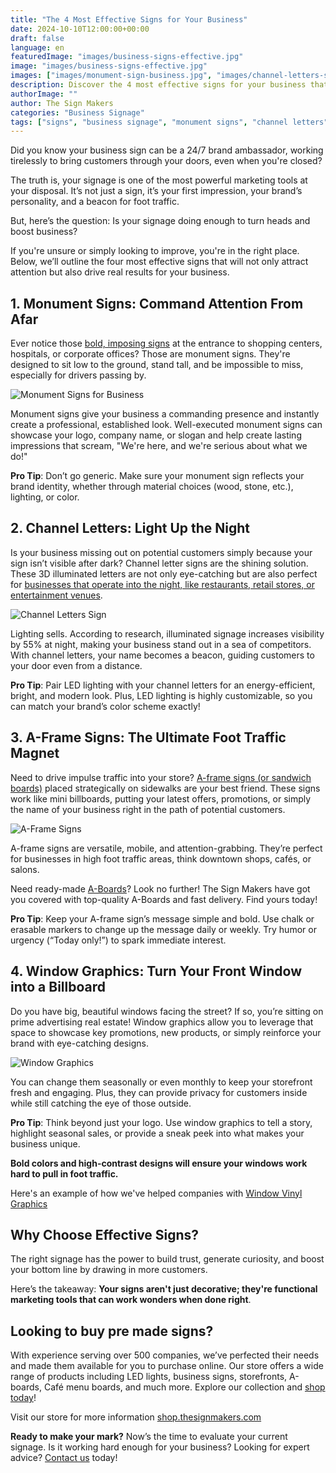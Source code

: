 ```yaml
---
title: "The 4 Most Effective Signs for Your Business"
date: 2024-10-10T12:00:00+00:00
draft: false
language: en
featuredImage: "images/business-signs-effective.jpg"
image: "images/business-signs-effective.jpg"
images: ["images/monument-sign-business.jpg", "images/channel-letters-signs.jpg", "images/a-frame-sign-business.jpg", "images/window-graphics-business.jpg"]
description: Discover the 4 most effective signs for your business that can boost visibility, attract foot traffic, and enhance your brand presence with impactful designs.
authorImage: ""
author: The Sign Makers
categories: "Business Signage"
tags: ["signs", "business signage", "monument signs", "channel letters", "A-frame signs", "window graphics"]
---
```


Did you know your business sign can be a 24/7 brand ambassador, working tirelessly to bring customers through your doors, even when you're closed? 

The truth is, your signage is one of the most powerful marketing tools at your disposal. It’s not just a sign, it’s your first impression, your brand’s personality, and a beacon for foot traffic.

But, here’s the question: Is your signage doing enough to turn heads and boost business?

If you're unsure or simply looking to improve, you're in the right place. Below, we’ll outline the four most effective signs that will not only attract attention but also drive real results for your business.

## 1. Monument Signs: Command Attention From Afar

Ever notice those [bold, imposing signs](/custom-signs/) at the entrance to shopping centers, hospitals, or corporate offices? Those are monument signs. They're designed to sit low to the ground, stand tall, and be impossible to miss, especially for drivers passing by.

![Monument Signs for Business](images/monument-sign-business.jpg)

Monument signs give your business a commanding presence and instantly create a professional, established look. Well-executed monument signs can showcase your logo, company name, or slogan and help create lasting impressions that scream, "We're here, and we're serious about what we do!"

**Pro Tip**: Don’t go generic. Make sure your monument sign reflects your brand identity, whether through material choices (wood, stone, etc.), lighting, or color.

## 2. Channel Letters: Light Up the Night

Is your business missing out on potential customers simply because your sign isn’t visible after dark? Channel letter signs are the shining solution. These 3D illuminated letters are not only eye-catching but are also perfect for [businesses that operate into the night, like restaurants, retail stores, or entertainment venues](https://shop.thesignmakers.com/collections/light-box-signs-illuminated-signs-uk-plug-buy-online-next-day-delivery).

![Channel Letters Sign](images/channel-letters-signs.jpg)

Lighting sells. According to research, illuminated signage increases visibility by 55% at night, making your business stand out in a sea of competitors. With channel letters, your name becomes a beacon, guiding customers to your door even from a distance.

**Pro Tip**: Pair LED lighting with your channel letters for an energy-efficient, bright, and modern look. Plus, LED lighting is highly customizable, so you can match your brand’s color scheme exactly!

## 3. A-Frame Signs: The Ultimate Foot Traffic Magnet

Need to drive impulse traffic into your store? [A-frame signs (or sandwich boards)](https://shop.thesignmakers.com/) placed strategically on sidewalks are your best friend. These signs work like mini billboards, putting your latest offers, promotions, or simply the name of your business right in the path of potential customers.

![A-Frame Signs](images/a-frame-sign-business.png)

A-frame signs are versatile, mobile, and attention-grabbing. They’re perfect for businesses in high foot traffic areas, think downtown shops, cafés, or salons.

Need ready-made [A-Boards](https://shop.thesignmakers.com/)? Look no further! The Sign Makers have got you covered with top-quality A-Boards and fast delivery. Find yours today!

**Pro Tip**: Keep your A-frame sign’s message simple and bold. Use chalk or erasable markers to change up the message daily or weekly. Try humor or urgency (“Today only!”) to spark immediate interest.

## 4. Window Graphics: Turn Your Front Window into a Billboard

Do you have big, beautiful windows facing the street? If so, you’re sitting on prime advertising real estate! Window graphics allow you to leverage that space to showcase key promotions, new products, or simply reinforce your brand with eye-catching designs.

![Window Graphics](images/window-graphics-business.jpg)

You can change them seasonally or even monthly to keep your storefront fresh and engaging. Plus, they can provide privacy for customers inside while still catching the eye of those outside.

**Pro Tip**: Think beyond just your logo. Use window graphics to tell a story, highlight seasonal sales, or provide a sneak peek into what makes your business unique.

**Bold colors and high-contrast designs will ensure your windows work hard to pull in foot traffic.**

Here's an example of how we've helped companies with [Window Vinyl Graphics](/portfolio/pontoon-dock-health-centre/)

## Why Choose Effective Signs?

The right signage has the power to build trust, generate curiosity, and boost your bottom line by drawing in more customers.

Here’s the takeaway: **Your signs aren't just decorative; they're functional marketing tools that can work wonders when done right**.


## Looking to buy pre made signs? 

With experience serving over 500 companies, we’ve perfected their needs and made them available for you to purchase online. Our store offers a wide range of products including LED lights, business signs, storefronts, A-boards, Café menu boards, and much more. Explore our collection and [shop today](https://shop.thesignmakers.com/)!

Visit our store for more information [shop.thesignmakers.com](https://shop.thesignmakers.com/) 



**Ready to make your mark?** Now’s the time to evaluate your current signage. Is it working hard enough for your business? Looking for expert advice? [Contact us](/contact) today!

